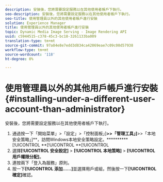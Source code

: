 ```yaml
---
description: 安裝後，您將需要設定服務以在其他使用者帳戶下執行。
seo-description: 安裝後，您將需要設定服務以在其他使用者帳戶下執行。
seo-title: 使用管理員以外的其他使用者帳戶進行安裝
solution: Experience Manager
title: 使用管理員以外的其他使用者帳戶進行安裝
topic: Dynamic Media Image Serving - Image Rendering API
uuid: c5944515-c378-45c3-bc18-3261133ba009
translation-type: tm+mt
source-git-commit: 97a84e8e7edd3d834ca42069eae7c09c00d57938
workflow-type: tm+mt
source-wordcount: '118'
ht-degree: 0%

---
```



# 使用管理員以外的其他用戶帳戶進行安裝{#installing-under-a-different-user-account-than-administrator}

安裝後，您將需要設定服務以在其他使用者帳戶下執行。

1. 通過按一下「開始菜單」>「設定」>「控制面板」]**>>「管理工具」]**>>「本地安全策略」]**，訪問Windows本地安全策略設定。**********[!UICONTROL **[!UICONTROL **[!UICONTROL 
1. 選擇&#x200B;**[!UICONTROL 安全設定]** > **[!UICONTROL 本地策略]** > **[!UICONTROL 用戶權限分配]**。
1. 連按兩下「登入為服務」原則。
1. 按一下&#x200B;**[!UICONTROL 添加……]**&#x200B;並選擇用戶或組，然後按一下&#x200B;**[!UICONTROL 確定]**&#x200B;確認。
